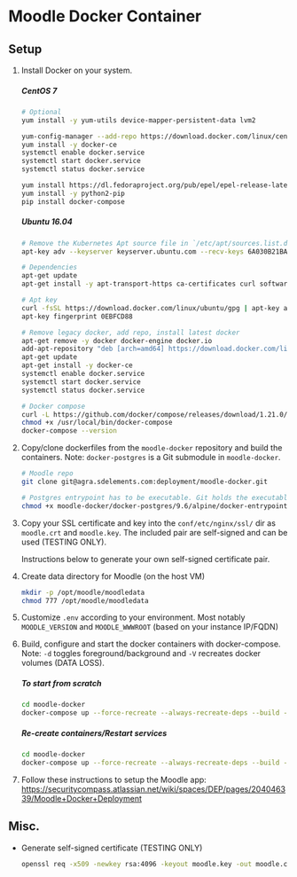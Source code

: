 # Moodle Docker Container

## Setup

1. Install Docker on your system.
    ##### CentOS 7
    ```bash
    # Optional
    yum install -y yum-utils device-mapper-persistent-data lvm2

    yum-config-manager --add-repo https://download.docker.com/linux/centos/docker-ce.repo
    yum install -y docker-ce
    systemctl enable docker.service
    systemctl start docker.service
    systemctl status docker.service
    
    yum install https://dl.fedoraproject.org/pub/epel/epel-release-latest-7.noarch.rpm
    yum install -y python2-pip
    pip install docker-compose
    ```

    ##### Ubuntu 16.04
    ```bash
    # Remove the Kubernetes Apt source file in `/etc/apt/sources.list.d` or add the Apt key if you require it
    apt-key adv --keyserver keyserver.ubuntu.com --recv-keys 6A030B21BA07F4FB

    # Dependencies
    apt-get update
    apt-get install -y apt-transport-https ca-certificates curl software-properties-common
 
    # Apt key
    curl -fsSL https://download.docker.com/linux/ubuntu/gpg | apt-key add -
    apt-key fingerprint 0EBFCD88

    # Remove legacy docker, add repo, install latest docker
    apt-get remove -y docker docker-engine docker.io
    add-apt-repository "deb [arch=amd64] https://download.docker.com/linux/ubuntu $(lsb_release -cs) stable"
    apt-get update
    apt-get install -y docker-ce
    systemctl enable docker.service
    systemctl start docker.service
    systemctl status docker.service

    # Docker compose
    curl -L https://github.com/docker/compose/releases/download/1.21.0/docker-compose-$(uname -s)-$(uname -m) -o /usr/local/bin/docker-compose
    chmod +x /usr/local/bin/docker-compose
    docker-compose --version
    ```

2. Copy/clone dockerfiles from the `moodle-docker` repository and build the containers. Note: `docker-postgres` is a Git submodule in `moodle-docker`. 
    ```bash
    # Moodle repo
    git clone git@agra.sdelements.com:deployment/moodle-docker.git
    
    # Postgres entrypoint has to be executable. Git holds the executable bit but sometimes the file is not created with correct permissions.
    chmod +x moodle-docker/docker-postgres/9.6/alpine/docker-entrypoint.sh
    ```

3. Copy your SSL certificate and key into the `conf/etc/nginx/ssl/` dir as `moodle.crt` and `moodle.key`. The included pair are self-signed and can be used (TESTING ONLY). 

    Instructions below to generate your own self-signed certificate pair.

4. Create data directory for Moodle (on the host VM)
    ```bash
    mkdir -p /opt/moodle/moodledata
    chmod 777 /opt/moodle/moodledata
    ``` 

5. Customize `.env` according to your environment. Most notably `MOODLE_VERSION` and `MOODLE_WWWROOT` (based on your instance IP/FQDN)

6. Build, configure and start the docker containers with docker-compose. Note: `-d` toggles foreground/background and `-V` recreates docker volumes (DATA LOSS).
    ##### To start from scratch
    ```bash
    cd moodle-docker
    docker-compose up --force-recreate --always-recreate-deps --build -d -V
    ```
    
    ##### Re-create containers/Restart services
    ```bash
    cd moodle-docker
    docker-compose up --force-recreate --always-recreate-deps --build -d
    ```

7. Follow these instructions to setup the Moodle app:
    https://securitycompass.atlassian.net/wiki/spaces/DEP/pages/204046339/Moodle+Docker+Deployment

## Misc.

* Generate self-signed certificate (TESTING ONLY)

    ```bash
    openssl req -x509 -newkey rsa:4096 -keyout moodle.key -out moodle.crt -days 365 -nodes -subj "/C=CA/ST=ON/L=Toronto/O=SC/OU=Org/CN=www.example.com"
    ```
